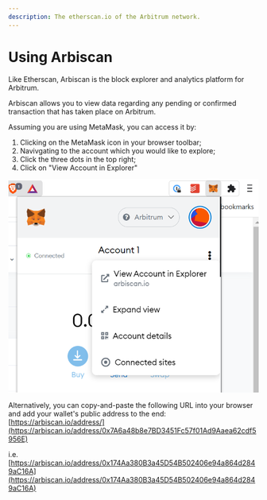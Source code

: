 ```yaml
---
description: The etherscan.io of the Arbitrum network.
---
```


# Using Arbiscan

Like Etherscan, Arbiscan is the block explorer and analytics platform for Arbitrum.

Arbiscan allows you to view data regarding any pending or confirmed transaction that has taken place on Arbitrum.

Assuming you are using MetaMask, you can access it by:

1. Clicking on the MetaMask icon in your browser toolbar;
2. Navivgating to the account which you would like to explore;
3. Click the three dots in the top right;
4. Click on "View Account in Explorer"

![](<../../.gitbook/assets/image (6).png>)&#x20;

Alternatively, you can copy-and-paste the following URL into your browser and add your wallet's public address to the end: [https://arbiscan.io/address/](https://arbiscan.io/address/0x7A6a48b8e7BD3451Fc57f01Ad9Aaea62cdf5956E)

i.e. [https://arbiscan.io/address/0x174Aa380B3a45D54B502406e94a864d2849aC16A](https://arbiscan.io/address/0x174Aa380B3a45D54B502406e94a864d2849aC16A)
